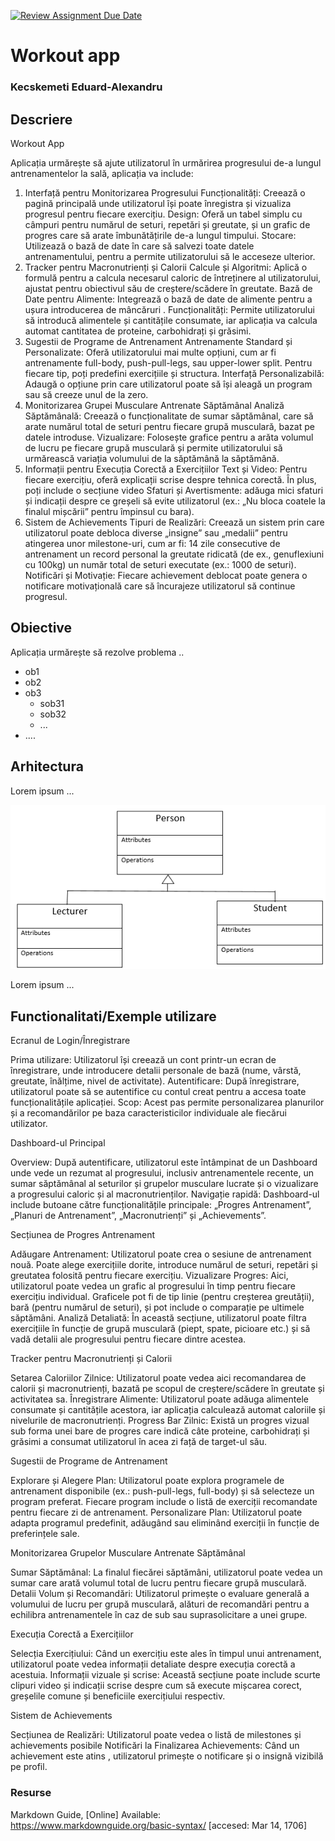 [![Review Assignment Due Date](https://classroom.github.com/assets/deadline-readme-button-22041afd0340ce965d47ae6ef1cefeee28c7c493a6346c4f15d667ab976d596c.svg)](https://classroom.github.com/a/QlRjSf1d)
# Workout app
### Kecskemeti Eduard-Alexandru

## Descriere
Workout App

Aplicația urmărește să ajute utilizatorul în urmărirea progresului de-a lungul antrenamentelor la sală, aplicația va include: 

1. Interfață pentru Monitorizarea Progresului
Funcționalități: Creează o pagină principală unde utilizatorul își poate înregistra și vizualiza progresul pentru fiecare exercițiu.
Design: Oferă un tabel simplu cu câmpuri pentru numărul de seturi, repetări și greutate, și un grafic de progres care să arate îmbunătățirile de-a lungul timpului.
Stocare: Utilizează o bază de date  în care să salvezi toate datele antrenamentului, pentru a permite utilizatorului să le acceseze ulterior.
2. Tracker pentru Macronutrienți și Calorii
Calcule și Algoritmi: Aplică o formulă  pentru a calcula necesarul caloric de întreținere al utilizatorului, ajustat pentru obiectivul său de creștere/scădere în greutate.
Bază de Date pentru Alimente: Integrează o bază de date de alimente pentru a ușura introducerea de mâncăruri .
Funcționalități: Permite utilizatorului să introducă alimentele și cantitățile consumate, iar aplicația va calcula automat cantitatea de proteine, carbohidrați și grăsimi.
3. Sugestii de Programe de Antrenament
Antrenamente Standard și Personalizate: Oferă utilizatorului mai multe opțiuni, cum ar fi antrenamente full-body, push-pull-legs, sau upper-lower split. Pentru fiecare tip, poți predefini exercițiile și structura.
Interfață Personalizabilă: Adaugă o opțiune prin care utilizatorul poate să își aleagă un program sau să creeze unul de la zero.
4. Monitorizarea Grupei Musculare Antrenate Săptămânal
Analiză Săptămânală: Creează o funcționalitate de sumar săptămânal, care să arate numărul total de seturi pentru fiecare grupă musculară, bazat pe datele introduse.
Vizualizare: Folosește grafice  pentru a arăta volumul de lucru pe fiecare grupă musculară și permite utilizatorului să urmărească variația volumului de la săptămână la săptămână.
5. Informații pentru Execuția Corectă a Exercițiilor
Text și Video: Pentru fiecare exercițiu, oferă explicații scrise despre tehnica corectă. În plus, poți include o secțiune video 
Sfaturi și Avertismente:  adăuga mici sfaturi și indicații despre ce greșeli să evite utilizatorul (ex.: „Nu bloca coatele la finalul mișcării” pentru împinsul cu bara).
6. Sistem de Achievements
Tipuri de Realizări: Creează un sistem prin care utilizatorul poate debloca diverse „insigne” sau „medalii” pentru atingerea unor milestone-uri, cum ar fi:
14 zile consecutive de antrenament
un record personal la greutate ridicată (de ex., genuflexiuni cu 100kg)
un număr total de seturi executate (ex.: 1000 de seturi).
Notificări și Motivație: Fiecare achievement deblocat poate genera o notificare motivațională care să încurajeze utilizatorul să continue progresul.

## Obiective
Aplicația urmărește să rezolve problema ..

* ob1
* ob2
* ob3
    - sob31
    - sob32
    - ...
* ....

## Arhitectura
Lorem ipsum ...

![Alt text](documentatie-ghid-utlizare-raport/diagrama-clase.png)

Lorem ipsum ...

## Functionalitati/Exemple utilizare
Ecranul de Login/Înregistrare

Prima utilizare: Utilizatorul își creează un cont printr-un ecran de înregistrare, unde introducere detalii personale de bază (nume, vârstă, greutate, înălțime, nivel de activitate).
Autentificare: După înregistrare, utilizatorul poate să se autentifice cu contul creat pentru a accesa toate funcționalitățile aplicației.
Scop: Acest pas permite personalizarea planurilor și a recomandărilor pe baza caracteristicilor individuale ale fiecărui utilizator.

Dashboard-ul Principal

Overview: După autentificare, utilizatorul este întâmpinat de un Dashboard unde vede un rezumat al progresului, inclusiv antrenamentele recente, un sumar săptămânal al seturilor și grupelor musculare lucrate și o vizualizare a progresului caloric și al macronutrienților.
Navigație rapidă: Dashboard-ul include butoane către funcționalitățile principale: „Progres Antrenament”, „Planuri de Antrenament”, „Macronutrienți” și „Achievements”.

Secțiunea de Progres Antrenament

Adăugare Antrenament: Utilizatorul poate crea o sesiune de antrenament nouă. Poate alege exercițiile dorite, introduce numărul de seturi, repetări și greutatea folosită pentru fiecare exercițiu.
Vizualizare Progres: Aici, utilizatorul poate vedea un grafic al progresului în timp pentru fiecare exercițiu individual. Graficele pot fi de tip linie (pentru creșterea greutății), bară (pentru numărul de seturi), și pot include o comparație pe ultimele săptămâni.
Analiză Detaliată: În această secțiune, utilizatorul poate filtra exercițiile în funcție de grupă musculară (piept, spate, picioare etc.) și să vadă detalii ale progresului pentru fiecare dintre acestea.

Tracker pentru Macronutrienți și Calorii

Setarea Caloriilor Zilnice: Utilizatorul poate vedea aici recomandarea de calorii și macronutrienți, bazată pe scopul de creștere/scădere în greutate și activitatea sa.
Înregistrare Alimente: Utilizatorul poate adăuga alimentele consumate și cantitățile acestora, iar aplicația calculează automat caloriile și nivelurile de macronutrienți.
Progress Bar Zilnic: Există un progres vizual sub forma unei bare de progres care indică câte proteine, carbohidrați și grăsimi a consumat utilizatorul în acea zi față de target-ul său.

Sugestii de Programe de Antrenament

Explorare și Alegere Plan: Utilizatorul poate explora programele de antrenament disponibile (ex.: push-pull-legs, full-body) și să selecteze un program preferat. Fiecare program include o listă de exerciții recomandate pentru fiecare zi de antrenament.
Personalizare Plan: Utilizatorul poate adapta programul predefinit, adăugând sau eliminând exerciții în funcție de preferințele sale.

Monitorizarea Grupelor Musculare Antrenate Săptămânal

Sumar Săptămânal: La finalul fiecărei săptămâni, utilizatorul poate vedea un sumar care arată volumul total de lucru pentru fiecare grupă musculară.
Detalii Volum și Recomandări: Utilizatorul primește o evaluare generală a volumului de lucru per grupă musculară, alături de recomandări pentru a echilibra antrenamentele în caz de sub sau suprasolicitare a unei grupe.

Execuția Corectă a Exercițiilor

Selecția Exercițiului: Când un exercițiu este ales în timpul unui antrenament, utilizatorul poate vedea informații detaliate despre execuția corectă a acestuia.
Informații vizuale și scrise: Această secțiune poate include scurte clipuri video și indicații scrise despre cum să execute mișcarea corect, greșelile comune și beneficiile exercițiului respectiv.


Sistem de Achievements

Secțiunea de Realizări: Utilizatorul poate vedea o listă de milestones și achievements posibile 
Notificări la Finalizarea Achievements: Când un achievement este atins , utilizatorul primește o notificare și o insignă vizibilă pe profil.


### Resurse
Markdown Guide, [Online] Available: https://www.markdownguide.org/basic-syntax/ [accesed: Mar 14, 1706]
